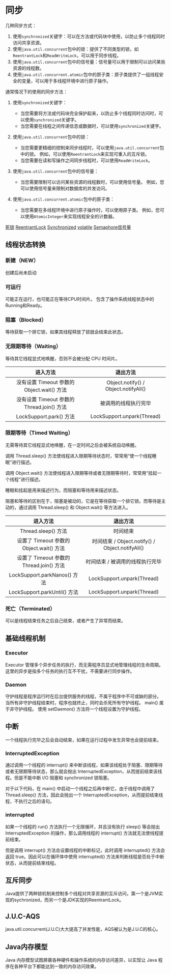 # 同步

几种同步方式：
1. 使用`synchronized`关键字：可以在方法或代码块中使用，以防止多个线程同时访问共享资源。
2. 使用`java.util.concurrent`包中的锁：提供了不同类型的锁，如`ReentrantLock`和`ReadWriteLock`，可以用于同步线程。
3. 使用`java.util.concurrent`包中的信号量：信号量可以用于限制可以访问某些资源的线程数。
4. 使用`java.util.concurrent.atomic`包中的原子类：原子类提供了一组线程安全的变量，可以用于多线程环境中进行原子操作。

通常情况下的使用的同步方法：
1.  使用`synchronized`关键字：
	- 当您需要将方法或代码块完全保护起来，以防止多个线程同时访问时，可以使用`synchronized`关键字。
	- 当您需要在线程之间传递信息或数据时，可以使用`synchronized`关键字。

2.  使用`java.util.concurrent`包中的锁：
	- 当您需要更精细的控制来同步线程时，可以使用`java.util.concurrent`包中的锁。 例如，可以使用`ReentrantLock`来实现可重入的互斥锁。
	- 当您需要在读和写操作之间同步线程时，可以使用`ReadWriteLock`。

3.  使用`java.util.concurrent`包中的信号量：
	-  当您需要限制可以访问某些资源的线程数时，可以使用信号量。 例如，您可以使用信号量来限制对数据库的并发访问。

4.  使用`java.util.concurrent.atomic`包中的原子类：
	- 当您需要在多线程环境中进行原子操作时，可以使用原子类。 例如，您可以使用`AtomicInteger`来实现线程安全的计数器。

[死锁](deadlock.md)
[ReentrantLock](reentrantLock.md)
[Synchronized](synchronized.md)
[volatile](volatile.md)
[Semaphore信号量](semaphore.md)

## 线程状态转换

### 新建（NEW）

创建后尚未启动

### 可运行

可能正在运行，也可能正在等待CPU时间片。
包含了操作系统线程状态中的Running和Ready。

### 阻塞（Blocked）

等待获取一个排它锁，如果其线程释放了锁就会结束此状态。

### 无限期等待（Waiting）

等待其它线程显式地唤醒，否则不会被分配 CPU 时间片。

|进入方法	|退出方法|
|:--:|:--:|
|没有设置 Timeout 参数的 Object.wait() 方法	|Object.notify() / Object.notifyAll()|
|没有设置 Timeout 参数的 Thread.join() 方法	|被调用的线程执行完毕|
|LockSupport.park() 方法	|LockSupport.unpark(Thread)|

### 限期等待（Timed Waiting）

无需等待其它线程显式地唤醒，在一定时间之后会被系统自动唤醒。

调用 Thread.sleep() 方法使线程进入限期等待状态时，常常用“使一个线程睡眠”进行描述。

调用 Object.wait() 方法使线程进入限期等待或者无限期等待时，常常用“挂起一个线程”进行描述。

睡眠和挂起是用来描述行为，而阻塞和等待用来描述状态。

阻塞和等待的区别在于，阻塞是被动的，它是在等待获取一个排它锁。而等待是主动的，通过调用 Thread.sleep() 和 Object.wait() 等方法进入。

|进入方法|退出方法|
|:--:|:--:|
|Thread.sleep() 方法|时间结束|
|设置了 Timeout 参数的 Object.wait() 方法|时间结束 / Object.notify() / Object.notifyAll()|
|设置了 Timeout 参数的 Thread.join() 方法|时间结束 / 被调用的线程执行完毕|
|LockSupport.parkNanos() 方法|LockSupport.unpark(Thread)|
|LockSupport.parkUntil() 方法|LockSupport.unpark(Thread)|

### 死亡（Terminated）

可以是线程结束任务之后自己结束，或者产生了异常而结束。

## 基础线程机制

### Executor

Executor 管理多个异步任务的执行，而无需程序员显式地管理线程的生命周期。这里的异步是指多个任务的执行互不干扰，不需要进行同步操作。

### Daemon

守护线程是程序运行时在后台提供服务的线程，不属于程序中不可或缺的部分。
当所有非守护线程结束时，程序也就终止，同时会杀死所有守护线程。
main() 属于非守护线程。
使用 setDaemon() 方法将一个线程设置为守护线程。

## 中断

一个线程执行完毕之后会自动结束，如果在运行过程中发生异常也会提前结束。

### InterruptedException

通过调用一个线程的 interrupt() 来中断该线程，如果该线程处于阻塞、限期等待或者无限期等待状态，那么就会抛出 InterruptedException，从而提前结束该线程。但是不能中断 I/O 阻塞和 synchronized 锁阻塞。

对于以下代码，在 main() 中启动一个线程之后再中断它，由于线程中调用了 Thread.sleep() 方法，因此会抛出一个 InterruptedException，从而提前结束线程，不执行之后的语句。

### interrupted

如果一个线程的 run() 方法执行一个无限循环，并且没有执行 sleep() 等会抛出 InterruptedException 的操作，那么调用线程的 interrupt() 方法就无法使线程提前结束。

但是调用 interrupt() 方法会设置线程的中断标记，此时调用 interrupted() 方法会返回 true。因此可以在循环体中使用 interrupted() 方法来判断线程是否处于中断状态，从而提前结束线程。

## 互斥同步

Java提供了两种锁机制来控制多个线程对共享资源的互斥访问，第一个是JVM实现的sychronized，而另一个是JDK实现的ReentrantLock。

## J.U.C-AQS

java.util.concurrent(J.U.C)大大提高了并发性能，AQS被认为是J.U.C的核心。

## Java内存模型

Java 内存模型试图屏蔽各种硬件和操作系统的内存访问差异，以实现让 Java 程序在各种平台下都能达到一致的内存访问效果。

